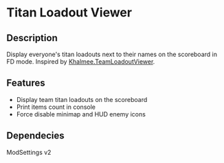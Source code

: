 # Titan Loadout Viewer

## Description

Display everyone's titan loadouts next to their names on the scoreboard in FD mode. Inspired by [Khalmee.TeamLoadoutViewer](https://northstar.thunderstore.io/package/Khalmee/Team_Loadout_Viewer/).

## Features

- Display team titan loadouts on the scoreboard
- Print items count in console
- Force disable minimap and HUD enemy icons

## Dependecies

ModSettings v2
